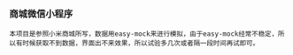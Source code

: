 ### 商城微信小程序
```
本项目是参照小米商城所写，数据用easy-mock来进行模拟，由于easy-mock经常不稳定，所以有时候获取不到数据，界面出不来效果，所以试验多几次或者隔一段时间再试即可。
```
